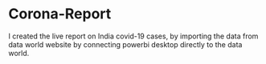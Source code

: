 # Corona-Report
I created the live report on India covid-19 cases, by importing the data from data world website by connecting
powerbi desktop directly to the data world.
